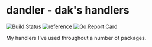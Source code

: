 # dandler - dak's handlers

[![Build Status](https://travis-ci.org/jakdept/dandler.svg?branch=master)](https://travis-ci.org/jakdept/handler)
[![reference](https://img.shields.io/badge/godoc-reference-blue.svg)](godoc.org/github.com/jakdept/dandler)
[![Go Report Card](https://goreportcard.com/badge/github.com/jakdept/handler)](https://goreportcard.com/report/github.com/jakdept/dandler)

My handlers I've used throughout a number of packages.
